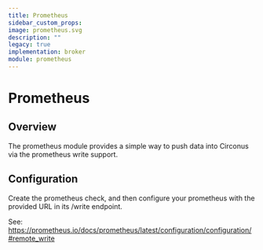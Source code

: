 ```yaml
---
title: Prometheus
sidebar_custom_props:
image: prometheus.svg
description: ""
legacy: true
implementation: broker
module: prometheus
---
```


# Prometheus

## Overview

The prometheus module provides a simple way to push data into Circonus via the prometheus write support.

## Configuration

Create the prometheus check, and then configure your prometheus with the provided URL in its /write endpoint.

See: https://prometheus.io/docs/prometheus/latest/configuration/configuration/#remote_write
